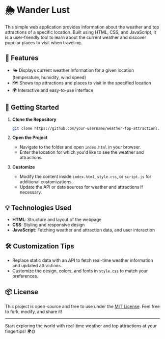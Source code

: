# 🌦️ Wander Lust

This simple web application provides information about the weather and top attractions of a specific location. Built using HTML, CSS, and JavaScript, it is a user-friendly tool to learn about the current weather and discover popular places to visit when traveling.

## 🧳 Features

- 🌤️ Displays current weather information for a given location (temperature, humidity, wind speed)
- 🗺️ Shows top attractions and places to visit in the specified location
- 🌍 Interactive and easy-to-use interface

## 🚀 Getting Started

1. **Clone the Repository**
   ```bash
   git clone https://github.com/your-username/weather-top-attractions.git
   ```

2. **Open the Project**
   - Navigate to the folder and open `index.html` in your browser.
   - Enter the location for which you'd like to see the weather and attractions.

3. **Customize**
   - Modify the content inside `index.html`, `style.css`, or `script.js` for additional customizations.
   - Update the API or data sources for weather and attractions if necessary.

## 💡 Technologies Used

- **HTML**: Structure and layout of the webpage
- **CSS**: Styling and responsive design
- **JavaScript**: Fetching weather and attraction data, and user interaction

## 🛠️ Customization Tips

- Replace static data with an API to fetch real-time weather information and updated attractions.
- Customize the design, colors, and fonts in `style.css` to match your preferences.

## 📦 License

This project is open-source and free to use under the [MIT License](LICENSE). Feel free to fork, modify, and share it!

---

Start exploring the world with real-time weather and top attractions at your fingertips! 🌍🌞
